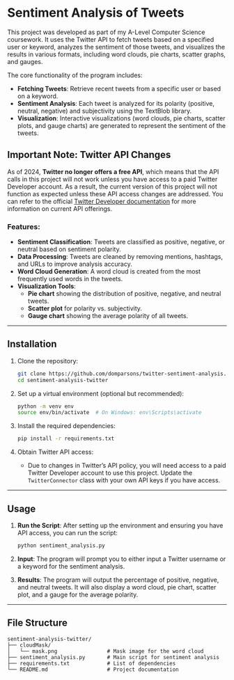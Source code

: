 # Sentiment Analysis of Tweets

This project was developed as part of my A-Level Computer Science coursework. It uses the Twitter API to fetch tweets based on a specified user or keyword, analyzes the sentiment of those tweets, and visualizes the results in various formats, including word clouds, pie charts, scatter graphs, and gauges.

The core functionality of the program includes:
- **Fetching Tweets**: Retrieve recent tweets from a specific user or based on a keyword.
- **Sentiment Analysis**: Each tweet is analyzed for its polarity (positive, neutral, negative) and subjectivity using the TextBlob library.
- **Visualization**: Interactive visualizations (word clouds, pie charts, scatter plots, and gauge charts) are generated to represent the sentiment of the tweets.

## Important Note: Twitter API Changes

As of 2024, **Twitter no longer offers a free API**, which means that the API calls in this project will not work unless you have access to a paid Twitter Developer account. As a result, the current version of this project will not function as expected unless these API access changes are addressed. You can refer to the official [Twitter Developer documentation](https://developer.twitter.com/en/docs) for more information on current API offerings.

### Features:

- **Sentiment Classification**: Tweets are classified as positive, negative, or neutral based on sentiment polarity.
- **Data Processing**: Tweets are cleaned by removing mentions, hashtags, and URLs to improve analysis accuracy.
- **Word Cloud Generation**: A word cloud is created from the most frequently used words in the tweets.
- **Visualization Tools**: 
    - **Pie chart** showing the distribution of positive, negative, and neutral tweets.
    - **Scatter plot** for polarity vs. subjectivity.
    - **Gauge chart** showing the average polarity of all tweets.
  
---

## Installation

1. Clone the repository:

    ```bash
    git clone https://github.com/domparsons/twitter-sentiment-analysis.git
    cd sentiment-analysis-twitter
    ```

2. Set up a virtual environment (optional but recommended):

    ```bash
    python -m venv env
    source env/bin/activate  # On Windows: env\Scripts\activate
    ```

3. Install the required dependencies:

    ```bash
    pip install -r requirements.txt
    ```

4. Obtain Twitter API access:
    - Due to changes in Twitter’s API policy, you will need access to a paid Twitter Developer account to use this project. Update the `TwitterConnector` class with your own API keys if you have access.

---

## Usage

1. **Run the Script**: After setting up the environment and ensuring you have API access, you can run the script:

    ```bash
    python sentiment_analysis.py
    ```

2. **Input**: The program will prompt you to either input a Twitter username or a keyword for the sentiment analysis.

3. **Results**: The program will output the percentage of positive, negative, and neutral tweets. It will also display a word cloud, pie chart, scatter plot, and a gauge for the average polarity.

---

## File Structure

```plaintext
sentiment-analysis-twitter/
├── cloudMask/
│   └── mask.png                # Mask image for the word cloud
├── sentiment_analysis.py       # Main script for sentiment analysis
├── requirements.txt            # List of dependencies
└── README.md                   # Project documentation